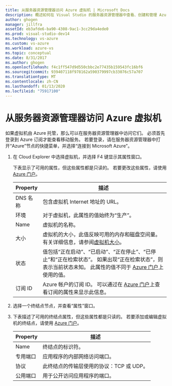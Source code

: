 ```yaml
---
title: 从服务器资源管理器访问 Azure 虚拟机 | Microsoft Docs
description: 概述如何在 Visual Studio 的服务器资源管理器中查看、创建和管理 Azure 虚拟机 (VM)。
author: ghogen
manager: jillfra
assetId: eb3afde6-ba90-4308-9ac1-3cc29da4ede0
ms.prod: visual-studio-dev14
ms.technology: vs-azure
ms.custom: vs-azure
ms.workload: azure-vs
ms.topic: conceptual
ms.date: 8/31/2017
ms.author: ghogen
ms.openlocfilehash: f4c1ff547d9d550cbbc2e77435b159543fc16bf6
ms.sourcegitcommit: 939407118f978162a590379997cb33076c57a707
ms.translationtype: MT
ms.contentlocale: zh-CN
ms.lasthandoff: 01/13/2020
ms.locfileid: "75917100"
---
```

# <a name="accessing-azure-virtual-machines-from-server-explorer"></a>从服务器资源管理器访问 Azure 虚拟机

如果虚拟机由 Azure 托管，那么可以在服务器资源管理器中访问它们。 必须首先登录到 Azure 订阅才能查看移动服务。 若要登录，请在服务器资源管理器中打开“Azure”节点的快捷菜单，并选择“连接到 Microsoft Azure”。

1. 在 Cloud Explorer 中选择虚拟机，并选择 F4 键显示其属性窗口。

    下表显示了可用的属性，但这些属性都是只读的。 若要更改这些属性，请使用 [Azure 门户](https://portal.azure.com/)。

   | Property | 描述 |
   | --- | --- |
   | DNS 名称 |包含虚拟机 Internet 地址的 URL。 |
   | 环境 |对于虚拟机，此属性的值始终为“生产”。 |
   | Name |虚拟机的名称。 |
   | 大小 |虚拟机的大小，此值反映可用的内存和磁盘空间量。 有关详细信息，请参阅[虚拟机大小](/azure/cloud-services/cloud-services-sizes-specs)。 |
   | 状态 |值包括“正在启动”、“已启动”、“正在停止”、“已停止”和“正在检索状态”。 如果出现“正在检索状态”，则表示当前状态未知。 此属性的值不同于 [Azure 门户](https://portal.azure.com/)上使用的值。 |
   | 订阅 ID |Azure 帐户的订阅 ID。 可以通过在 [Azure 门户](https://portal.azure.com/)上查看订阅的属性来显示此信息。 |
2. 选择一个终结点节点，并查看“属性”窗口。
3. 下表描述了可用的终结点属性，但这些属性都是只读的。 若要添加或编辑虚拟机的终结点，请使用 [Azure 门户](https://portal.azure.com/)。 

   | Property | 描述 |
   | --- | --- |
   | Name |终结点的标识符。 |
   | 专用端口 |应用程序的内部网络访问端口。 |
   | 协议 |此终结点的传输层使用的协议：TCP 或 UDP。 |
   | 公用端口 |用于公开访问应用程序的端口。 |
